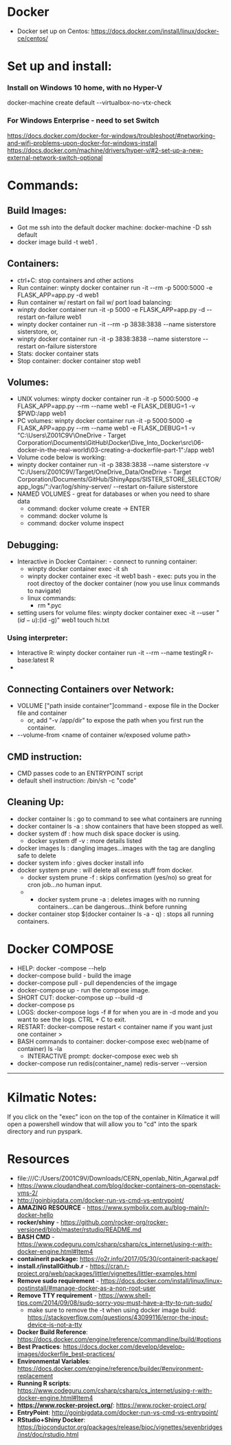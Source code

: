 # Docker
  - Docker set up on Centos: https://docs.docker.com/install/linux/docker-ce/centos/

# Set up and install:

  ### Install on Windows 10 home, with no Hyper-V
  docker-machine create default --virtualbox-no-vtx-check

  ### For Windows Enterprise - need to set Switch
  https://docs.docker.com/docker-for-windows/troubleshoot/#networking-and-wifi-problems-upon-docker-for-windows-install
  https://docs.docker.com/machine/drivers/hyper-v/#2-set-up-a-new-external-network-switch-optional


# Commands:
  
  ## Build Images:
  - Got me ssh into the default docker machine: docker-machine -D ssh default 
  - docker image build -t web1 .
  
  ## Containers:
  
  - ctrl+C: stop containers and other actions
  - Run container: winpty docker container run -it --rm -p 5000:5000 -e FLASK_APP=app.py -d web1
  - Run container w/ restart on fail w/ port load balancing:
  - winpty docker container run -it -p 5000 -e FLASK_APP=app.py -d --restart on-failure web1
  - winpty docker container run -it --rm -p 3838:3838 --name sisterstore sisterstore, or,
   - winpty docker container run -it -p 3838:3838 --name sisterstore --restart on-failure sisterstore
  - Stats: docker container stats
  - Stop container: docker container stop web1
  
  ## Volumes:
  -  UNIX volumes: winpty docker container run -it -p 5000:5000 -e FLASK_APP=app.py --rm --name web1 -e FLASK_DEBUG=1 -v $PWD:/app web1
  -  PC volumes: winpty docker container run -it -p 5000:5000 -e FLASK_APP=app.py --rm --name web1 -e FLASK_DEBUG=1 -v "C:\Users\Z001C9V\OneDrive - Target Corporation\Documents\GitHub\Docker\Dive_Into_Docker\src\06-docker-in-the-real-world\03-creating-a-dockerfile-part-1":/app web1
  - Volume code below is working:
  - winpty docker container run -it -p 3838:3838 --name sisterstore -v "C:/Users/Z001C9V/Target/OneDrive_Data/OneDrive - Target Corporation/Documents/GitHub/ShinyApps/SISTER_STORE_SELECTOR/app_logs/":/var/log/shiny-server/ --restart on-failure sisterstore
  - NAMED VOLUMES - great for databases or when you need to share data
    - command: docker volume create <name> -> ENTER
    - command: docker volume ls
    - command: docker volume inspect <name of named volume>
    
  ## Debugging:
  -  Interactive in Docker Container: 
    - connect to running container: 
      - winpty docker container exec -it <name of container> sh 
      - winpty docker container exec -it web1 bash
    - exec: puts you in the root directoy of the docker container (now you use linux commands to navigate)
      - linux commands:
        - rm *.pyc
   - setting users for volume files: winpty docker container exec -it --user "$(id -u):$(id -g)" web1 touch hi.txt

  ### Using interpreter:
  - Interactive R: winpty docker container run -it --rm --name testingR r-base:latest R
  - 

  ## Connecting Containers over Network:
  - VOLUME ["path inside container"]command - expose file in the Docker file and container
    - or, add "-v /app/dir" to expose the path when you first run the container.
  - --volume-from <name of container w/exposed volume path>
  
  ## CMD instruction: 
  - CMD passes code to an ENTRYPOINT script
  - default shell instruction: /bin/sh -c "code"
  
  ## Cleaning Up:
  - docker container ls : go to command to see what containers are running
  - docker container ls -a : show containers that have been stopped as well.
  - docker system df : how much disk space docker is using.
    - docker system df -v : more details listed
  - docker images ls : dangling images...images with the <none> tag are dangling safe to delete
  - docker system info : gives docker install info
  - docker system prune : will delete all excess stuff from docker.
    - docker system prune -f : skips confirmation (yes/no) so great for cron job...no human input.
    - - docker system prune -a : deletes images with no running containers...can be dangerous...think before running
  - docker container stop $(docker container ls -a - q) : stops all running containers.
 
# Docker COMPOSE
  - HELP: docker -compose --help
  - docker-compose build - build the image
  - docker-compose pull - pull dependencies of the imgage
  - docker-compose up - run the compose image.
  - SHORT CUT: docker-compose up --build -d
  - docker-compose ps
  - LOGS: docker-compose logs -f # for when you are in -d mode and you want to see the logs. CTRL + C to exit.
  - RESTART: docker-compose restart < container name if you want just one container >
  - BASH commands to container: docker-compose exec web(name of container) ls -la
    - INTERACTIVE prompt: docker-compose exec web sh
  - docker-compose run redis(container_name) redis-server --version
  
-----

# Kilmatic Notes:

If you click on the "exec" icon on the top of the container in Kilmatice it will open a powershell window that will allow you to "cd" into the spark directory and run pyspark.

# Resources
  - file:///C:/Users/Z001C9V/Downloads/CERN_openlab_Nitin_Agarwal.pdf
  - https://www.cloudandheat.com/blog/docker-containers-on-openstack-vms-2/
  - http://goinbigdata.com/docker-run-vs-cmd-vs-entrypoint/
  - **AMAZING RESOURCE** - https://www.symbolix.com.au/blog-main/r-docker-hello
  - **rocker/shiny** - https://github.com/rocker-org/rocker-versioned/blob/master/rstudio/README.md
  - **BASH CMD** - https://www.codeguru.com/csharp/csharp/cs_internet/using-r-with-docker-engine.html#Item4
  - **containerit package:** https://o2r.info/2017/05/30/containerit-package/
  - **install.r/installGithub.r** - https://cran.r-project.org/web/packages/littler/vignettes/littler-examples.html
  - **Remove sudo requirement** - https://docs.docker.com/install/linux/linux-postinstall/#manage-docker-as-a-non-root-user
  - **Remove TTY requirement** - https://www.shell-tips.com/2014/09/08/sudo-sorry-you-must-have-a-tty-to-run-sudo/
    - make sure to remove the -t when using docker image build: https://stackoverflow.com/questions/43099116/error-the-input-device-is-not-a-tty
  - **Docker Build Reference**: https://docs.docker.com/engine/reference/commandline/build/#options
  - **Best Practices**: https://docs.docker.com/develop/develop-images/dockerfile_best-practices/
  - **Environmental Variables**: https://docs.docker.com/engine/reference/builder/#environment-replacement
  - **Running R scripts**: https://www.codeguru.com/csharp/csharp/cs_internet/using-r-with-docker-engine.html#Item4
  - **https://www.rocker-project.org/**: https://www.rocker-project.org/
  - **EntryPoint**: http://goinbigdata.com/docker-run-vs-cmd-vs-entrypoint/
  - **RStudio+Shiny Docker**: https://bioconductor.org/packages/release/bioc/vignettes/sevenbridges/inst/doc/rstudio.html
  
